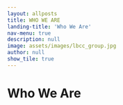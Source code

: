 ```yaml
---
layout: allposts
title: WHO WE ARE
landing-title: 'Who We Are'
nav-menu: true
description: null
image: assets/images/lbcc_group.jpg
author: null
show_tile: true
---
```


<h1>Who We Are</h1>